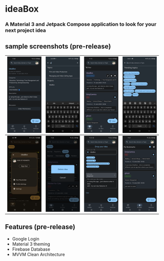 # ideaBox
### A Material 3 and Jetpack Compose application to look for your next project idea

## sample screenshots (pre-release)
| ![image](presentatoin/info.png)    | ![image](presentatoin/blue_search.jpg) | ![image](presentatoin/main.png)   | ![image](presentatoin/blue_sug.jpg)  |
|:-----------------------------------|:---------------------------------------|:----------------------------------|:-------------------------------------|
| ![image](presentatoin/profile.jpg) | ![image](presentatoin/delete.png)      | ![image](presentatoin/edit.png)   | ![image](presentatoin/Bookmarks.png) |



## Features (pre-release)
- Google Login
- Material 3 theming 
- Firebase Database
- MVVM Clean Architecture
